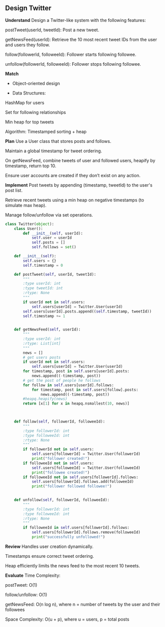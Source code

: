 ## Design Twitter
**Understand**
Design a Twitter-like system with the following features:

postTweet(userId, tweetId): Post a new tweet.

getNewsFeed(userId): Retrieve the 10 most recent tweet IDs from the user and users they follow.

follow(followerId, followeeId): Follower starts following followee.

unfollow(followerId, followeeId): Follower stops following followee.

**Match**
- Object-oriented design

- Data Structures:

HashMap for users

Set for following relationships

Min heap for top tweets

Algorithm: Timestamped sorting + heap

**Plan**
Use a User class that stores posts and follows.

Maintain a global timestamp for tweet ordering.

On getNewsFeed, combine tweets of user and followed users, heapify by timestamp, return top 10.

Ensure user accounts are created if they don’t exist on any action.

**Implement**
Post tweets by appending (timestamp, tweetId) to the user's post list.

Retrieve recent tweets using a min heap on negative timestamps (to simulate max heap).

Manage follow/unfollow via set operations.

```python
class Twitter(object):
    class User():
        def __init__(self, userId):
            self.user = userId
            self.posts = []
            self.follows = set()

    def __init__(self):
        self.users = {}
        self.timestamp = 0

    def postTweet(self, userId, tweetId):
        """
        :type userId: int
        :type tweetId: int
        :rtype: None
        """
        if userId not in self.users:
            self.users[userId] = Twitter.User(userId)
        self.users[userId].posts.append((self.timestamp, tweetId))
        self.timestamp += 1
        

    def getNewsFeed(self, userId):
        """
        :type userId: int
        :rtype: List[int]
        """
        news = []
        # get users posts
        if userId not in self.users:
            self.users[userId] = Twitter.User(userId)
        for timestamp, post in self.users[userId].posts:
            news.append((-timestamp, post))
        # get the post of people he follows
        for follow in self.users[userId].follows:
            for timestamp, post in self.users[follow].posts:
                news.append((-timestamp, post))
        #heapq.heapify(news)
        return [x[1] for x in heapq.nsmallest(10, news)]

        

    def follow(self, followerId, followeeId):
        """
        :type followerId: int
        :type followeeId: int
        :rtype: None
        """
        if followerId not in self.users:
            self.users[followerId] = Twitter.User(followerId)
            print("follower created!")
        if followeeId not in self.users:
            self.users[followeeId] = Twitter.User(followeeId)
            print("followee created!")
        if followeeId not in self.users[followerId].follows:
            self.users[followerId].follows.add(followeeId)
            print("follower followed followee!")
        

    def unfollow(self, followerId, followeeId):
        """
        :type followerId: int
        :type followeeId: int
        :rtype: None
        """
        if followeeId in self.users[followerId].follows:
            self.users[followerId].follows.remove(followeeId)
            print("successfully unfollowed!")
```
**Review**
Handles user creation dynamically.

Timestamps ensure correct tweet ordering.

Heap efficiently limits the news feed to the most recent 10 tweets.

**Evaluate**
Time Complexity:

postTweet: O(1)

follow/unfollow: O(1)

getNewsFeed: O(n log n), where n = number of tweets by the user and their followees

Space Complexity: O(u + p), where u = users, p = total posts